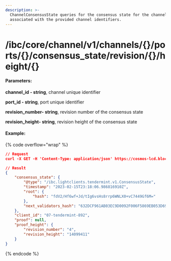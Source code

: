```yaml
---
description: >-
  ChannelConsensusState queries for the consensus state for the channel
  associated with the provided channel identifiers.
---
```


# /ibc/core/channel/v1/channels/{}/ports/{}/consensus\_state/revision/{}/height/{}

#### **Parameters:**

**channel\_id - string**, channel unique identifier

**port\_id - string**, port unique identifier

**revision\_number- string**, revision number of the consensus state

**revision\_height- string**, revision height of the consensus state

#### Example:

{% code overflow="wrap" %}
```json
// Request
curl -X GET -H 'Content-Type: application/json' https://cosmos-lcd.blockpi.network/cosmos/<your-api-key>/v1/ibc/core/channel/v1/channels/channel-370/ports/icahost/consensus_state/revision/1/height/0x2990e2

// Result
{
    "consensus_state": {
        "@type": "/ibc.lightclients.tendermint.v1.ConsensusState",
        "timestamp": "2023-02-15T23:18:06.986816910Z",
        "root": {
            "hash": "fdV2/Hf6wf+Jd/tIg6vsHs8rrp6WNLX0+vC7449Gf6M="
        },
        "next_validators_hash": "632DCF961AB03EC9D0092F006F5869EB053D692ABBDEAE2521968460C1AF53AB"
    },
    "client_id": "07-tendermint-892",
    "proof": null,
    "proof_height": {
        "revision_number": "4",
        "revision_height": "14099411"
    }
}
```
{% endcode %}
